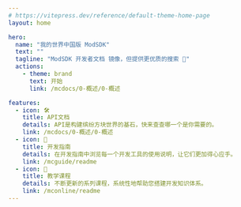 ```yaml
---
# https://vitepress.dev/reference/default-theme-home-page
layout: home

hero:
  name: "我的世界中国版 ModSDK"
  text: ""
  tagline: "ModSDK 开发者文档 镜像，但提供更优质的搜索 🤩"
  actions:
    - theme: brand
      text: 开始
      link: /mcdocs/0-概述/0-概述

features:
  - icon: 🛠️
    title: API文档
    details: API是构建缤纷方块世界的基石，快来查查哪一个是你需要的。
    link: /mcdocs/0-概述/0-概述
  - icon: 📙
    title: 开发指南
    details: 在开发指南中浏览每一个开发工具的使用说明，让它们更加得心应手。
    link: /mcguide/readme
  - icon: 📝
    title: 教学课程
    details: 不断更新的系列课程，系统性地帮助您搭建开发知识体系。
    link: /mconline/readme
---
```


